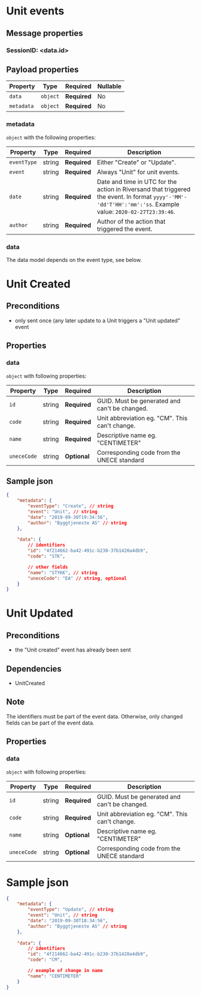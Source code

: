 # Unit events

## Message properties

### SessionID: 	<data.id>

## Payload properties

| Property              | Type     | Required     | Nullable |
| --------------------- | -------- | ------------ | -------- |
| `data`                | `object` | **Required** | No       |
| `metadata`            | `object` | **Required** | No       |

### metadata

`object` with the following properties:

| Property          | Type    | Required     | Description |
| ------------------| ------- | ------------ | ------- |
| `eventType`       | string  | **Required** | Either "Create" or "Update".
| `event`           | string  | **Required** | Always "Unit" for unit events.
| `date`            | string  | **Required** | Date and time in UTC for the action in Riversand that triggered the event. In format `yyyy'-'MM'-'dd'T'HH':'mm':'ss`. Example value: `2020-02-27T23:39:46`.
| `author`          | string  | **Required** | Author of the action that triggered the event.

### data
The data model depends on the event type, see below.

# Unit Created 

## Preconditions
- only sent once (any later update to a Unit triggers a "Unit updated" event


## Properties
### data

`object` with following properties:

| Property                | Type    | Required     | Description |
| ----------------------- | ------- | ------------ | ------- |
| `id`                    | string  | **Required** | GUID. Must be generated and can't be changed.
| `code`			      | string | **Required**  | Unit abbreviation eg. "CM". This can't change.
| `name`           		  | string  | **Required** | Descriptive name eg. "CENTIMETER"
| `uneceCode`             | string  | **Optional** | Corresponding code from the UNECE standard


## Sample json

```json
{
	"metadata": {
		"eventType": "Create", // string
		"event": "Unit", // string
		"date": "2019-09-30T19:34:56",
		"author": "Byggtjeneste AS" // string
	},
	
	"data": {
		// identifiers
		"id": "4f214662-ba42-491c-b230-37b1420a4db9",
		"code": "STK",

		// other fields
		"name": "STYKK", // string
		"uneceCode": "EA" // string, optional
	}
}

```

# Unit Updated 

## Preconditions
- the "Unit created" event has already been sent

## Dependencies
- UnitCreated

## Note
The identifiers must be part of the event data. Otherwise, only changed fields can be part of the event data. 

## Properties
### data

`object` with following properties:

| Property                | Type    | Required     | Description |
| ----------------------- | ------- | ------------ | ------- |
| `id`                    | string  | **Required** | GUID. Must be generated and can't be changed.
| `code`			      | string | **Required** | Unit abbreviation eg. "CM". This can't change.
| `name`          		  | string  | **Optional** | Descriptive name eg. "CENTIMETER"
| `uneceCode`             | string  | **Optional** | Corresponding code from the UNECE standard


# Sample json

```json
{
	"metadata": {
		"eventType": "Update", // string
		"event": "Unit", // string
		"date": "2019-09-30T18:34:56",
		"author": "Byggtjeneste AS" // string
	},
	
	"data": {
		// identifiers
		"id": "4f214662-ba42-491c-b230-37b1420a4db9",
		"code": "CM",

		// example of change in name
		"name": "CENTIMETER"
	}
}

```
